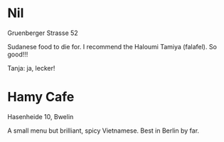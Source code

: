 # Nil

Gruenberger Strasse 52

Sudanese food to die for. I recommend the Haloumi Tamiya (falafel). So
good!!!

Tanja: ja, lecker!

# Hamy Cafe

Hasenheide 10, Bwelin

A small menu but brilliant, spicy Vietnamese. Best in Berlin by far.
